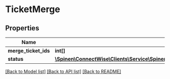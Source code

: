 # TicketMerge

## Properties
Name | Type | Description | Notes
------------ | ------------- | ------------- | -------------
**merge_ticket_ids** | **int[]** |  | 
**status** | [**\Spinen\ConnectWise\Clients\Service\Spinen\ConnectWise\Clients\Service\Model\ServiceStatusReference**](ServiceStatusReference.md) |  | 

[[Back to Model list]](../README.md#documentation-for-models) [[Back to API list]](../README.md#documentation-for-api-endpoints) [[Back to README]](../README.md)


